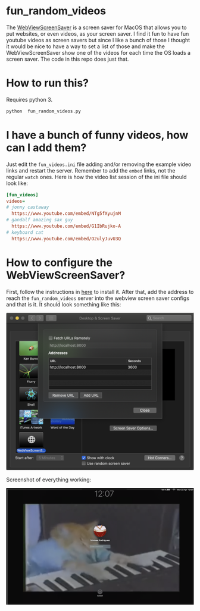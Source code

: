 # fun_random_videos
The [WebViewScreenSaver](https://github.com/liquidx/webviewscreensaver) is a screen saver for MacOS that allows you to put websites, or even videos, as your screen saver. I find it fun to have fun youtube videos as screen savers but since I like a bunch of those I thought it would be nice to have a way to set a list of those and make the WebViewScreenSaver show one of the videos for each time the OS loads a screen saver. The code in this repo does just that.

# How to run this?

Requires python 3.

```bash
python  fun_random_videos.py
```
# I have a bunch of funny videos, how can I add them?

Just edit the `fun_videos.ini` file adding and/or removing the example video links and restart the server. Remember to add the `embed` links, not the regular `watch` ones. Here is how the video list session of the ini file should look like:

```ini
[fun_videos]
videos=
# jonny castaway
  https://www.youtube.com/embed/NTg5fXyujnM
# gandalf amazing sax guy
  https://www.youtube.com/embed/G1IbRujko-A
# keyboard cat
  https://www.youtube.com/embed/O2ulyJuvU3Q
```

# How to configure the WebViewScreenSaver?

First, follow the instructions in [here](https://github.com/liquidx/webviewscreensaver#usage) to install it. After that, add the address to reach the `fun_random_videos` server into the webview screen saver configs and that is it. It should look something like this:

![alt text](https://github.com/moisesber/fun_random_videos/blob/master/screenshots/config-screenshot.png "Config example")

Screenshot of everything working:

![alt text](https://github.com/moisesber/fun_random_videos/blob/master/screenshots/screensaver.screenshot.png "Screensaver example")
